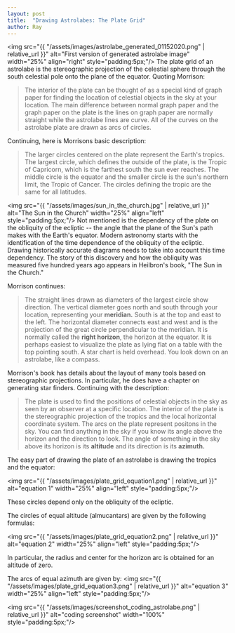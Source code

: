 ```yaml
---
layout: post
title:  "Drawing Astrolabes: The Plate Grid"
author: Ray
---
```


<img src="{{ "/assets/images/astrolabe_generated_01152020.png" | relative_url }}" alt="First version of generated astrolabe image" width="25%" align="right" style="padding:5px;"/>
The plate grid of an astrolabe is the stereographic projection of the celestial sphere through the south celestial pole onto the plane of the equator. Quoting Morrison:

> The interior of the plate can be thought of as a special kind of graph paper for finding the location of celestial objects in the sky at your location. The main difference between normal graph paper and the graph paper on the plate is the lines on graph paper are normally straight while the astrolabe lines are curve. All of the curves on the astrolabe plate are drawn as arcs of circles.

Continuing, here is Morrisons basic description:

> The larger circles centered on the plate represent the Earth's tropics. The largest circle, which defines the outside of the plate, is the Tropic of Capricorn, which is the farthest south the sun ever reaches. The middle circle is the equator and the smaller circle is the sun's northern limit, the Tropic of Cancer. The circles defining the tropic are the same for all latitudes.

<img src="{{ "/assets/images/sun_in_the_church.jpg" | relative_url }}" alt="The Sun in the Church" width="25%" align="left" style="padding:5px;"/>
Not mentioned is the dependency of the plate on the obliquity of the ecliptic -- the angle that the plane of the Sun's path makes with the Earth's equator. Modern astronomy starts with the identification of the time dependence of the obliquity of the ecliptic. Drawing historically accurate diagrams needs to take into account this time dependency. The story of this discovery and how the obliquity was measured five hundred years ago appears in Heilbron's book, "The Sun in the Church." 

Morrison continues:

> The straight lines drawn as diameters of the largest circle show direction. The vertical diameter goes north and south through your location, representing your **meridian.** South is at the top and east to the left. The horizontal diameter connects east and west and is the projection of the great circle perpendicular to the meridian. It is normally called the **right horizon**, the horizon at the equator. It is perhaps easiest to visualize the plate as lying flat on a table with the top pointing south. A star chart is held overhead. You look down on an astrolabe, like a compass.

Morrison's book has details about the layout of many tools based on stereographic projections. In particular, he does have a chapter on generating star finders. Continuing with the description:

> The plate is used to find the positions of celestial objects in the sky as seen by an observer at a specific location. The interior of the plate is the stereographic projection of the tropics and the local horizontal coordinate system. The arcs on the plate represent positons in the sky. You can find anything in the sky if you know its angle above the horizon and the direction to look. The angle of something in the sky above its horizon is its **altitude** and its direction is its **azimuth.**

The easy part of drawing the plate of an astrolabe is drawing the tropics and the equator:

<img src="{{ "/assets/images/plate_grid_equation1.png" | relative_url }}" alt="equation 1" width="25%" align="left" style="padding:5px;"/>

These circles depend only on the obliquity of the ecliptic.

The circles of equal altitude (almucantars) are given by the following formulas:

<img src="{{ "/assets/images/plate_grid_equation2.png" | relative_url }}" alt="equation 2" width="25%" align="left" style="padding:5px;"/>

In particular, the radius and center for the horizon arc is obtained for an altitude of zero.

The arcs of equal azimuth are given by:
<img src="{{ "/assets/images/plate_grid_equation3.png" | relative_url }}" alt="equation 3" width="25%" align="left" style="padding:5px;"/>

<img src="{{ "/assets/images/screenshot_coding_astrolabe.png" | relative_url }}" alt="coding screenshot" width="100%" style="padding:5px;"/>
